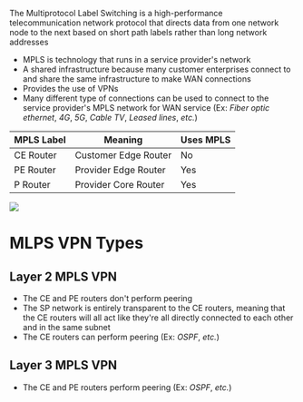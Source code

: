 The Multiprotocol Label Switching is a high-performance telecommunication network protocol that directs data from one network node to the next based on short path labels rather than long network addresses

* MPLS is technology that runs in a service provider's network
* A shared infrastructure because many customer enterprises connect to and share the same infrastructure to make WAN connections
* Provides the use of VPNs
* Many different type of connections can be used to connect to the service provider's MPLS network for WAN service (Ex: *Fiber optic ethernet*, *4G*, *5G*, *Cable TV*, *Leased lines*, *etc.*)

| MPLS Label | Meaning | Uses MPLS |
| --- | --- | --- |
| CE Router | Customer Edge Router | No |
| PE Router | Provider Edge Router | Yes |
| P Router | Provider Core Router | Yes |

![](https://github.com/JonmarCorpuz/SecondBrain/blob/main/Assets/Whitespace.png)

# MLPS VPN Types

## Layer 2 MPLS VPN

* The CE and PE routers don't perform peering
* The SP network is entirely transparent to the CE routers, meaning that the CE routers will all act like they're all directly connected to each other and in the same subnet
* The CE routers can perform peering (Ex: *OSPF*, *etc.*)

## Layer 3 MPLS VPN

* The CE and PE routers perform peering (Ex: *OSPF*, *etc.*)
